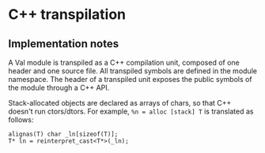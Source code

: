 #  C++ transpilation

## Implementation notes

A Val module is transpiled as a C++ compilation unit, composed of one header and one source file.
All transpiled symbols are defined in the module namespace.
The header of a transpiled unit exposes the public symbols of the module through a C++ API.

Stack-allocated objects are declared as arrays of chars, so that C++ doesn't run ctors/dtors.
For example, `%n = alloc [stack] T` is translated as follows:

```
alignas(T) char _ln[sizeof(T)];
T* ln = reinterpret_cast<T*>(_ln);
``` 

